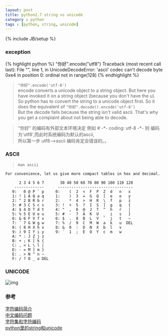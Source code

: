 ```yaml
---
layout: post
title: python2.7 string vs unicode
category : python
tags : [python, string, unicode]
---
```


{% include JB/setup %}

### exception

{% highlight python %}
    "你好".encode("utf8")
    Traceback (most recent call last):
    File "<stdin>", line 1, in <module>
    UnicodeDecodeError: 'ascii' codec can't decode byte 0xe4 in
    position 0: ordinal not in range(128)
{% endhighlight %}

>`"你好".encode('utf-8')` <br />
>encode converts a unicode object to a string object. But here you have invoked it on a string object (because you don't have the u). <br />
>So python has to convert the string to a unicode object first. So it does the equivalent of
> `"你好".decode().encode('utf-8')` <br />
>But the decode fails because the string isn't valid ascii. That's why you get a complaint about not being able to decode.

>"你好" 的编码有外部文本环境决定 例如 # -\*- coding: utf-8 -\*- 则 编码为'utf8',而此时系统编码为默认的ascii, </br>
>所以第一步 utf8-->ascii 编码肯定会错误的。。


### ASCII
> `man ascii`

    For convenience, let us give more compact tables in hex and decimal.

          2 3 4 5 6 7       30 40 50 60 70 80 90 100 110 120
        -------------      ---------------------------------
       0:   0 @ P ` p     0:    (  2  <  F  P  Z  d   n   x
       1: ! 1 A Q a q     1:    )  3  =  G  Q  [  e   o   y
       2: " 2 B R b r     2:    *  4  >  H  R  \  f   p   z
       3: # 3 C S c s     3: !  +  5  ?  I  S  ]  g   q   {
       4: $ 4 D T d t     4: "  ,  6  @  J  T  ^  h   r   |
       5: % 5 E U e u     5: #  -  7  A  K  U  _  i   s   }
       6: & 6 F V f v     6: $  .  8  B  L  V  `  j   t   ~
       7: ´ 7 G W g w     7: %  /  9  C  M  W  a  k   u  DEL
       8: ( 8 H X h x     8: &  0  :  D  N  X  b  l   v
       9: ) 9 I Y i y     9: ´  1  ;  E  O  Y  c  m   w
       A: * : J Z j z
       B: + ; K [ k {
       C: , < L \ l |
       D: - = M ] m }
       E: . > N ^ n ~
       F: / ? O _ o DEL


### UNICODE

![img](https://raw.github.com/acmerfight/insight_python/master/images/code.png "unicode charset")





### 参考
[字符编码简介](https://github.com/acmerfight/insight_python/blob/master/Unicode_and_Character_Sets.md) <br >
[中文编码问题](https://github.com/xiyoulaoyuanjia/blog/blob/master/python%20%E7%BC%96%E7%A0%81%E9%97%AE%E9%A2%98.md) <br />
[字符集和字符编码](http://www.cnblogs.com/skynet/archive/2011/05/03/2035105.html ) <br />
[python里的string和unicode](http://blog.csdn.net/ktb2007/article/details/3876436) <br />
